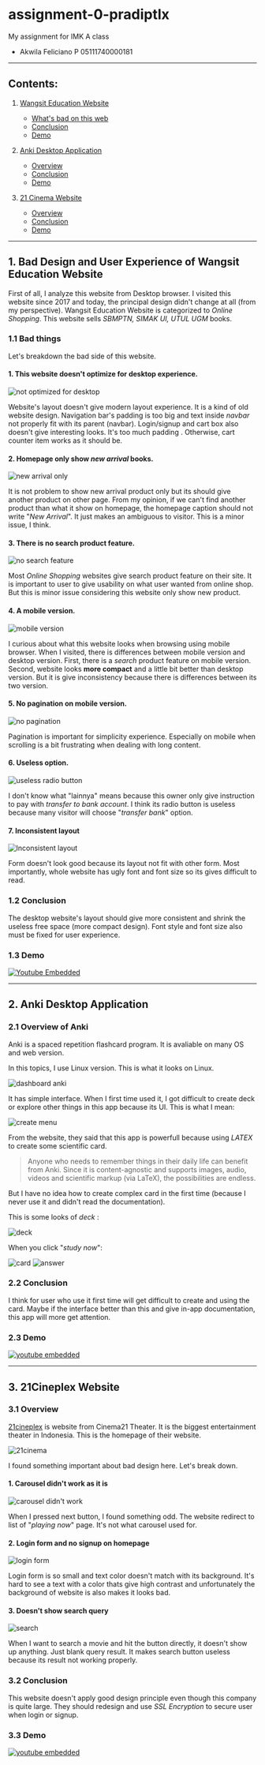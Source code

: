 # assignment-0-pradiptlx

My assignment for IMK A class

* Akwila Feliciano P 05111740000181

******

## Contents:

1. [Wangsit Education Website](#1-bad-design-and-user-experience-of-wangsit-education-website)

    * [What's bad on this web](#11-bad-things)
    * [Conclusion](#12-conclusion)
    * [Demo](#13-demo)

2. [Anki Desktop Application](#2-anki-desktop-application)

    * [Overview](#21-overview-of-anki)
    * [Conclusion](#22-conclusion)
    * [Demo](#23-demo)

3. [21 Cinema Website](#3-21cineplex-website)

    * [Overview](#31-overview)
    * [Conclusion](#32-conclusion)
    * [Demo](#33-demo)

******

## 1. Bad Design and User Experience of Wangsit Education Website

First of all, I analyze this website from Desktop browser. I visited this website since 2017 and today, the principal design didn't change at all (from my perspective). Wangsit Education Website is categorized to _Online Shopping_. This website sells _SBMPTN, SIMAK UI, UTUL UGM_ books.

### 1.1 Bad things

Let's breakdown the bad side of this website.

#### 1. This website doesn't optimize for desktop experience.

![not optimized for desktop](images/not-optimized-for-desktop.png)

Website's layout doesn't give modern layout experience. It is a kind of old website design. Navigation bar's padding is too big and text inside _navbar_ not properly fit with its parent (navbar). Login/signup and cart box also doesn't give interesting looks. It's too much padding . Otherwise, cart counter item works as it should be.

#### 2. Homepage only show _new arrival_ books.

![new arrival only](images/new-arrival-only.png)

It is not problem to show new arrival product only but its should give another product on other page. From my opinion, if we can't find another product than what it show on homepage, the homepage caption should not write "_New Arrival_". It just makes an ambiguous to visitor. This is a minor issue, I think.

#### 3. There is no **search product** feature.

![no search feature](images/no-search.png)

Most _Online Shopping_ websites give search product feature on their site. It is important to user to give usability on what user wanted from online shop. But this is minor issue considering this website only show new product.

#### 4. A mobile version.

![mobile version](images/mobile-version.png)

I curious about what this website looks when browsing using mobile browser. When I visited, there is differences between mobile version and desktop version. First, there is a _search_ product feature on mobile version. Second, website looks **more compact** and a little bit better than desktop version. But it is give inconsistency because there is differences between its two version.

#### 5. No pagination on mobile version.

![no pagination](images/no-pagination.png)

Pagination is important for simplicity experience. Especially on mobile when scrolling is a bit frustrating when dealing with long content.

#### 6. Useless option.

![useless radio button](images/useless-radio-button.png)

I don't know what "lainnya" means because this owner only give instruction to pay with _transfer to bank account_. I think its radio button is useless because many visitor will choose "_transfer bank_" option.

#### 7. Inconsistent layout

![Inconsistent layout](images/inconsistent-form-layout.png)

Form doesn't look good because its layout not fit with other form. Most importantly, whole website has ugly font and font size so its gives difficult to read.

### 1.2 Conclusion

The desktop website's layout should give more consistent and shrink the useless free space (more compact design). Font style and font size also must be fixed for user experience.

### 1.3 Demo

[![Youtube Embedded](https://img.youtube.com/vi/f7OR0h17-t8/0.jpg)](https://youtu.be/f7OR0h17-t8)

******

## 2. Anki Desktop Application

### 2.1 Overview of Anki

Anki is a spaced repetition flashcard program. It is avaliable on many OS and web version.

In this topics, I use Linux version. This is what it looks on Linux.

![dashboard anki](images/anki/dashboard.png)

It has simple interface. When I first time used it, I got difficult to create deck or explore other things in this app because its UI. This is what I mean:

![create menu](images/anki/create-menu.png)

From the website, they said that this app is powerfull because using _LATEX_ to create some scientific card.
>Anyone who needs to remember things in their daily life can benefit from Anki. Since it is content-agnostic and supports images, audio, videos and scientific markup (via LaTeX), the possibilities are endless.

But I have no idea how to create complex card in the first time (because I never use it and didn't read the documentation).

This is some looks of _deck_ :

![deck](images/anki/example-deck.png)

When you click "_study now_":

![card](images/anki/example-card.png)
![answer](images/anki/answer.png)

### 2.2 Conclusion

I think for user who use it first time will get difficult to create and using the card. Maybe if the interface better than this and give in-app documentation, this app will more get attention.

### 2.3 Demo

[![youtube embedded](https://img.youtube.com/vi/hZhN_hpYhs4/0.jpg)](https://youtu.be/hZhN_hpYhs4)

******

## 3. 21Cineplex Website

### 3.1 Overview

[21cineplex](www.21cineplex.com) is website from Cinema21 Theater. It is the biggest entertainment theater in Indonesia. This is the homepage of their website.

![21cinema](images/21cineplex/homepage.png)

I found something important about bad design here. Let's break down.

#### 1. Carousel didn't work as it is

![carousel didn't work](images/21cineplex/carousel-not-work.gif)

When I pressed next button, I found something odd. The website redirect to list of "_playing now_" page. It's not what carousel used for.

#### 2. Login form and no signup on homepage

![login form](images/21cineplex/small-login-form.png)

Login form is so small and text color doesn't match with its background. It's hard to see a text with a color thats give high contrast and unfortunately the background of website is also makes it looks bad.

#### 3. Doesn't show search query

![search](images/21cineplex/cant-search-query.gif)

When I want to search a movie and hit the button directly, it doesn't show up anything. Just blank query result. It makes search button useless because its result not working properly.

### 3.2 Conclusion

This website doesn't apply good design principle even though this company is quite large. They should redesign and use _SSL Encryption_ to secure user when login or signup.

### 3.3 Demo

[![youtube embedded](https://img.youtube.com/vi/bw50D1s4u4c/0.jpg)](https://youtu.be/bw50D1s4u4c)